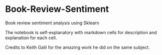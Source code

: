 # Book-Review-Sentiment
Book review sentiment analysis using Sklearn

The notebook is self-explanatory with markdown cells for description and explanation for each cell.

Credits to Keith Galli for the amazing work he did on the same subject.
